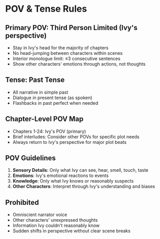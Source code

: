 # POV & Tense Rules

## Primary POV: Third Person Limited (Ivy's perspective)

- Stay in Ivy's head for the majority of chapters
- No head-jumping between characters within scenes
- Interior monologue limit: ≤3 consecutive sentences
- Show other characters' emotions through actions, not thoughts

## Tense: Past Tense

- All narrative in simple past
- Dialogue in present tense (as spoken)
- Flashbacks in past perfect when needed

## Chapter-Level POV Map

- Chapters 1-24: Ivy's POV (primary)
- Brief interludes: Consider other POVs for specific plot needs
- Always return to Ivy's perspective for major plot beats

## POV Guidelines

1. **Sensory Details**: Only what Ivy can see, hear, smell, touch, taste
2. **Emotions**: Ivy's emotional reactions to events
3. **Knowledge**: Only what Ivy knows or reasonably suspects
4. **Other Characters**: Interpret through Ivy's understanding and biases

## Prohibited

- Omniscient narrator voice
- Other characters' unexpressed thoughts
- Information Ivy couldn't reasonably know
- Sudden shifts in perspective without clear scene breaks
